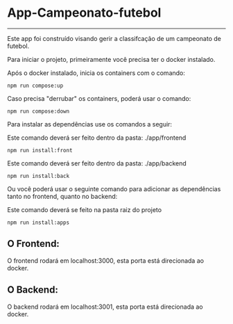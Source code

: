 # App-Campeonato-futebol
<hr />

<p>Este app foi construído visando gerir a classifcação de um campeonato de futebol.</p>

<p>Para iniciar o projeto, primeiramente você precisa ter o docker instalado.</p>

<p>Após o docker instalado, inicia os containers com o comando:</p>

```npm run compose:up```

<p>Caso precisa "derrubar" os containers, poderá usar o comando:</p>

```npm run compose:down```

<p>Para instalar as dependências use os comandos a seguir:</p>

<p>Este comando deverá ser feito dentro da pasta: ./app/frontend

    npm run install:front

<p>Este comando deverá ser feito dentro da pasta: ./app/backend

    npm run install:back

Ou você poderá usar o seguinte comando para adicionar as dependências tanto no frontend, quanto no backend: 
<p>Este comando deverá se feito na pasta raiz do projeto

    npm run install:apps

## O Frontend:

<p>O frontend rodará em localhost:3000, esta porta está direcionada ao docker.

## O Backend:

<p>O backend rodará em localhost:3001, esta porta está direcionada ao docker.